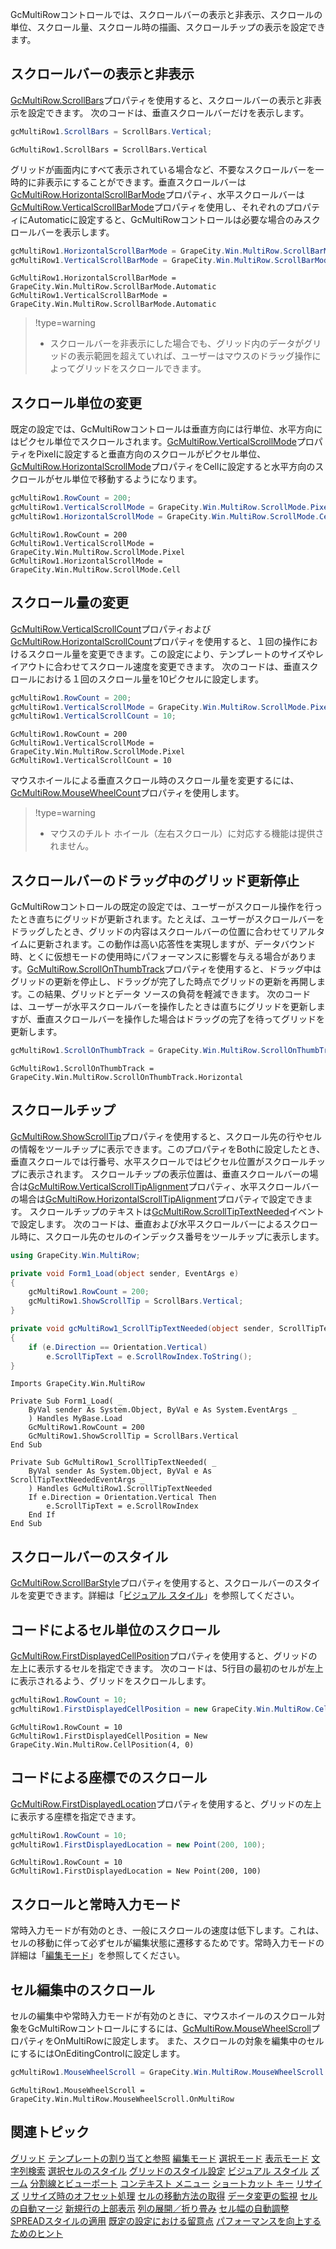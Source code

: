 GcMultiRowコントロールでは、スクロールバーの表示と非表示、スクロールの単位、スクロール量、スクロール時の描画、スクロールチップの表示を設定できます。

## スクロールバーの表示と非表示

[GcMultiRow.ScrollBars](gcdocsite__documentlink?toc-item-id=a609f20c-f9b0-4f77-9297-9f9e7e120df7)プロパティを使用すると、スクロールバーの表示と非表示を設定できます。
次のコードは、垂直スクロールバーだけを表示します。
```csharp
gcMultiRow1.ScrollBars = ScrollBars.Vertical;
```

```vbnet
GcMultiRow1.ScrollBars = ScrollBars.Vertical
```
グリッドが画面内にすべて表示されている場合など、不要なスクロールバーを一時的に非表示にすることができます。垂直スクロールバーは[GcMultiRow.HorizontalScrollBarMode](gcdocsite__documentlink?toc-item-id=dbde9ea7-5346-4678-9e66-030c3ec278df)プロパティ、水平スクロールバーは [GcMultiRow.VerticalScrollBarMode](gcdocsite__documentlink?toc-item-id=06ed885e-57b0-4c40-a6da-feb229fe5890)プロパティを使用し、それぞれのプロパティにAutomaticに設定すると、GcMultiRowコントロールは必要な場合のみスクロールバーを表示します。
```csharp
gcMultiRow1.HorizontalScrollBarMode = GrapeCity.Win.MultiRow.ScrollBarMode.Automatic;
gcMultiRow1.VerticalScrollBarMode = GrapeCity.Win.MultiRow.ScrollBarMode.Automatic;
```

```vbnet
GcMultiRow1.HorizontalScrollBarMode = GrapeCity.Win.MultiRow.ScrollBarMode.Automatic
GcMultiRow1.VerticalScrollBarMode = GrapeCity.Win.MultiRow.ScrollBarMode.Automatic
```
> !type=warning
>
> * スクロールバーを非表示にした場合でも、グリッド内のデータがグリッドの表示範囲を超えていれば、ユーザーはマウスのドラッグ操作によってグリッドをスクロールできます。

## スクロール単位の変更

既定の設定では、GcMultiRowコントロールは垂直方向には行単位、水平方向にはピクセル単位でスクロールされます。[GcMultiRow.VerticalScrollMode](gcdocsite__documentlink?toc-item-id=3346eb72-86db-4caa-a852-634f7bf911a0)プロパティをPixelに設定すると垂直方向のスクロールがピクセル単位、[GcMultiRow.HorizontalScrollMode](gcdocsite__documentlink?toc-item-id=078871d0-a0bc-422f-bdd7-f38e0cc969e9)プロパティをCellに設定すると水平方向のスクロールがセル単位で移動するようになります。
```csharp
gcMultiRow1.RowCount = 200;
gcMultiRow1.VerticalScrollMode = GrapeCity.Win.MultiRow.ScrollMode.Pixel;
gcMultiRow1.HorizontalScrollMode = GrapeCity.Win.MultiRow.ScrollMode.Cell;
```

```vbnet
GcMultiRow1.RowCount = 200
GcMultiRow1.VerticalScrollMode = GrapeCity.Win.MultiRow.ScrollMode.Pixel
GcMultiRow1.HorizontalScrollMode = GrapeCity.Win.MultiRow.ScrollMode.Cell
```

## スクロール量の変更

[GcMultiRow.VerticalScrollCount](gcdocsite__documentlink?toc-item-id=5a27fc2e-29bf-4533-ac8f-6b48aaa9bf73)プロパティおよび[GcMultiRow.HorizontalScrollCount](gcdocsite__documentlink?toc-item-id=40c074c1-3bac-4271-a114-4d19f55f9aa4)プロパティを使用すると、１回の操作におけるスクロール量を変更できます。この設定により、テンプレートのサイズやレイアウトに合わせてスクロール速度を変更できます。
次のコードは、垂直スクロールにおける１回のスクロール量を10ピクセルに設定します。
```csharp
gcMultiRow1.RowCount = 200;
gcMultiRow1.VerticalScrollMode = GrapeCity.Win.MultiRow.ScrollMode.Pixel;
gcMultiRow1.VerticalScrollCount = 10;
```

```vbnet
GcMultiRow1.RowCount = 200
GcMultiRow1.VerticalScrollMode = GrapeCity.Win.MultiRow.ScrollMode.Pixel
GcMultiRow1.VerticalScrollCount = 10
```
マウスホイールによる垂直スクロール時のスクロール量を変更するには、[GcMultiRow.MouseWheelCount](gcdocsite__documentlink?toc-item-id=f20dfa6c-5f84-4e2f-aac5-cc83eaa2052d)プロパティを使用します。
> !type=warning
>
> * マウスのチルト ホイール（左右スクロール）に対応する機能は提供されません。

## スクロールバーのドラッグ中のグリッド更新停止

GcMultiRowコントロールの既定の設定では、ユーザーがスクロール操作を行ったとき直ちにグリッドが更新されます。たとえば、ユーザーがスクロールバーをドラッグしたとき、グリッドの内容はスクロールバーの位置に合わせてリアルタイムに更新されます。この動作は高い応答性を実現しますが、データバウンド時、とくに仮想モードの使用時にパフォーマンスに影響を与える場合があります。[GcMultiRow.ScrollOnThumbTrack](gcdocsite__documentlink?toc-item-id=0e25d2ad-5285-4ae1-932f-76671a80ea1a)プロパティを使用すると、ドラッグ中はグリッドの更新を停止し、ドラッグが完了した時点でグリッドの更新を再開します。この結果、グリッドとデータ ソースの負荷を軽減できます。
次のコードは、ユーザーが水平スクロールバーを操作したときは直ちにグリッドを更新しますが、垂直スクロールバーを操作した場合はドラッグの完了を待ってグリッドを更新します。
```csharp
gcMultiRow1.ScrollOnThumbTrack = GrapeCity.Win.MultiRow.ScrollOnThumbTrack.Horizontal;
```

```vbnet
GcMultiRow1.ScrollOnThumbTrack = GrapeCity.Win.MultiRow.ScrollOnThumbTrack.Horizontal
```

## スクロールチップ

[GcMultiRow.ShowScrollTip](gcdocsite__documentlink?toc-item-id=88eeb2de-d6b9-44fe-8234-12d00149163a)プロパティを使用すると、スクロール先の行やセルの情報をツールチップに表示できます。このプロパティをBothに設定したとき、垂直スクロールでは行番号、水平スクロールではピクセル位置がスクロールチップに表示されます。
スクロールチップの表示位置は、垂直スクロールバーの場合は[GcMultiRow.VerticalScrollTipAlignment](gcdocsite__documentlink?toc-item-id=e0b47df7-aff7-4326-aa6d-41af6d45dd3c)プロパティ、水平スクロールバーの場合は[GcMultiRow.HorizontalScrollTipAlignment](gcdocsite__documentlink?toc-item-id=1c2a8a54-7403-493d-af71-efab022daec2)プロパティで設定できます。
スクロールチップのテキストは[GcMultiRow.ScrollTipTextNeeded](gcdocsite__documentlink?toc-item-id=6bf1186e-c0a3-49bd-be47-d4e2884dff9a)イベントで設定します。
次のコードは、垂直および水平スクロールバーによるスクロール時に、スクロール先のセルのインデックス番号をツールチップに表示します。
```csharp
using GrapeCity.Win.MultiRow;

private void Form1_Load(object sender, EventArgs e)
{
    gcMultiRow1.RowCount = 200;
    gcMultiRow1.ShowScrollTip = ScrollBars.Vertical;
}

private void gcMultiRow1_ScrollTipTextNeeded(object sender, ScrollTipTextNeededEventArgs e)
{
    if (e.Direction == Orientation.Vertical)
        e.ScrollTipText = e.ScrollRowIndex.ToString();
}
```

```vbnet
Imports GrapeCity.Win.MultiRow

Private Sub Form1_Load( _
    ByVal sender As System.Object, ByVal e As System.EventArgs _
    ) Handles MyBase.Load
    GcMultiRow1.RowCount = 200
    GcMultiRow1.ShowScrollTip = ScrollBars.Vertical
End Sub

Private Sub GcMultiRow1_ScrollTipTextNeeded( _
    ByVal sender As System.Object, ByVal e As ScrollTipTextNeededEventArgs _
    ) Handles GcMultiRow1.ScrollTipTextNeeded
    If e.Direction = Orientation.Vertical Then
        e.ScrollTipText = e.ScrollRowIndex
    End If
End Sub
```

## スクロールバーのスタイル

[GcMultiRow.ScrollBarStyle](gcdocsite__documentlink?toc-item-id=2e1bf832-8816-4e90-8e8b-663bfd43232d)プロパティを使用すると、スクロールバーのスタイルを変更できます。詳細は「[ビジュアル スタイル](gcdocsite__documentlink?toc-item-id=860edbe2-0af7-4e60-876e-89187c42d483)」を参照してください。

## コードによるセル単位のスクロール

[GcMultiRow.FirstDisplayedCellPosition](gcdocsite__documentlink?toc-item-id=0b2b4cd4-a71b-46e6-b399-b1df24807975)プロパティを使用すると、グリッドの左上に表示するセルを指定できます。
次のコードは、5行目の最初のセルが左上に表示されるよう、グリッドをスクロールします。
```csharp
gcMultiRow1.RowCount = 10;
gcMultiRow1.FirstDisplayedCellPosition = new GrapeCity.Win.MultiRow.CellPosition(4, 0);
```

```vbnet
GcMultiRow1.RowCount = 10
GcMultiRow1.FirstDisplayedCellPosition = New GrapeCity.Win.MultiRow.CellPosition(4, 0)
```

## コードによる座標でのスクロール

[GcMultiRow.FirstDisplayedLocation](gcdocsite__documentlink?toc-item-id=4739c1f9-aa56-4a92-b56c-7803e9caa494)プロパティを使用すると、グリッドの左上に表示する座標を指定できます。
```csharp
gcMultiRow1.RowCount = 10;
gcMultiRow1.FirstDisplayedLocation = new Point(200, 100);
```

```vbnet
GcMultiRow1.RowCount = 10
GcMultiRow1.FirstDisplayedLocation = New Point(200, 100)
```

## スクロールと常時入力モード

常時入力モードが有効のとき、一般にスクロールの速度は低下します。これは、セルの移動に伴って必ずセルが編集状態に遷移するためです。常時入力モードの詳細は「[編集モード](gcdocsite__documentlink?toc-item-id=1cd87acc-bf66-4bf7-bf75-b61800b830fb)」を参照してください。

## セル編集中のスクロール

セルの編集中や常時入力モードが有効のときに、マウスホイールのスクロール対象をGcMultiRowコントロールにするには、[GcMultiRow.MouseWheelScroll](gcdocsite__documentlink?toc-item-id=9f9c95d1-ef40-41f1-b742-e5317725fb4a)プロパティをOnMultiRowに設定します。 また、スクロールの対象を編集中のセルにするにはOnEditingControlに設定します。
```csharp
gcMultiRow1.MouseWheelScroll = GrapeCity.Win.MultiRow.MouseWheelScroll.OnMultiRow;
```

```vbnet
GcMultiRow1.MouseWheelScroll = GrapeCity.Win.MultiRow.MouseWheelScroll.OnMultiRow
```

## 関連トピック

[グリッド](gcdocsite__documentlink?toc-item-id=87ec6429-c3b9-4564-923f-f7c943ce00b9)
[テンプレートの割り当てと参照](gcdocsite__documentlink?toc-item-id=672f7dc1-1297-4293-87f6-f4d7ae30af83)
[編集モード](gcdocsite__documentlink?toc-item-id=1cd87acc-bf66-4bf7-bf75-b61800b830fb)
[選択モード](gcdocsite__documentlink?toc-item-id=05e1230b-6129-43d3-aa78-5b2cbf48ccba)
[表示モード](gcdocsite__documentlink?toc-item-id=e56c66d1-0481-4f06-a48c-d3c4d03893ef)
[文字列検索](gcdocsite__documentlink?toc-item-id=3b578791-7908-4795-8e61-b9f1e7339d21)
[選択セルのスタイル](gcdocsite__documentlink?toc-item-id=e04576cc-5bac-410c-9335-0dda134c922f)
[グリッドのスタイル設定](gcdocsite__documentlink?toc-item-id=77b3a184-61f9-4c3b-967b-dbb6f103acf0)
[ビジュアル スタイル](gcdocsite__documentlink?toc-item-id=860edbe2-0af7-4e60-876e-89187c42d483)
[ズーム](gcdocsite__documentlink?toc-item-id=d83eab82-185e-49f9-88b0-0fd8379d92b6)
[分割線とビューポート](gcdocsite__documentlink?toc-item-id=09f1eccf-76eb-4979-ac29-c97731b2357d)
[コンテキスト メニュー](gcdocsite__documentlink?toc-item-id=cbf794e7-3362-41e9-b625-bd3e8130611b)
[ショートカット キー](gcdocsite__documentlink?toc-item-id=9cdbb6ad-e84e-441f-8f3f-ddd78af7b429)
[リサイズ](gcdocsite__documentlink?toc-item-id=4657f508-867c-455c-81b4-858e8f1d18d7)
[リサイズ時のオフセット処理](gcdocsite__documentlink?toc-item-id=e7471d46-a6b0-47fe-982d-8d4b7561d4e3)
[セルの移動方法の取得](gcdocsite__documentlink?toc-item-id=f3a0271e-fbeb-46ba-aa76-b99352d3e55c)
[データ変更の監視](gcdocsite__documentlink?toc-item-id=1aac18ae-c27c-46f5-bfec-e5872e7d2d1b)
[セルの自動マージ](gcdocsite__documentlink?toc-item-id=1d1e19b2-4282-48a3-ad92-603f73b3cc38)
[新規行の上部表示](gcdocsite__documentlink?toc-item-id=881b6d3e-e4d3-4271-b874-a972e9aef2c8)
[列の展開／折り畳み](gcdocsite__documentlink?toc-item-id=421066a5-9bfa-427f-a980-245ff290f1af)
[セル幅の自動調整](gcdocsite__documentlink?toc-item-id=0fb2df6a-d9df-47d2-8ae9-50185f2c488d)
[SPREADスタイルの適用](gcdocsite__documentlink?toc-item-id=9d7078b7-c6b3-420b-a282-9d08e8135b48)
[既定の設定における留意点](gcdocsite__documentlink?toc-item-id=707e6129-7446-4ccf-9b4b-574225dc0b02)
[パフォーマンスを向上するためのヒント](gcdocsite__documentlink?toc-item-id=78fbc71a-7acb-4af3-ae37-953454f8dece)